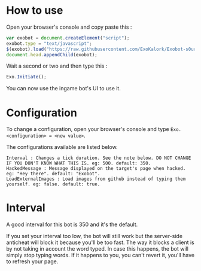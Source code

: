 # How to use
Open your browser's console and copy paste this :

```javascript
var exobot = document.createElement("script");
exobot.type = "text/javascript";
$(exobot).load("https://raw.githubusercontent.com/ExoKalork/Exobot-s0urce.io/master/main.js");
document.head.appendChild(exobot);
```

Wait a second or two and then type this : 

```javascript
Exo.Initiate();
```

You can now use the ingame bot's UI to use it.

# Configuration
To change a configuration, open your browser's console and type `Exo.<configuration> = <new value>`.

The configurations available are listed below.

```
Interval : Changes a tick duration. See the note below. DO NOT CHANGE IF YOU DON'T KNOW WHAT THIS IS. eg: 500. default: 350.
HackedMessage : Message displayed on the target's page when hacked. eg: "Hey there". default: "Exobot".
LoadExternalImages : Load images from github instead of typing them yourself. eg: false. default: true.

```

# Interval
A good interval for this bot is 350 and it's the default.

If you set your interval too low, the bot will still work but the server-side anticheat will block it because you'll be too fast.
The way it blocks a client is by not taking in account the word typed.
In case this happens, the bot will simply stop typing words. If it happens to you, you can't revert it, you'll have to refresh your page.
